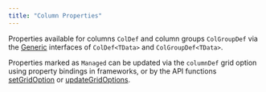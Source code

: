 ```yaml
---
title: "Column Properties"
---
```


Properties available for columns `ColDef` and column groups `ColGroupDef` via the [Generic](/typescript-generics) interfaces of `ColDef<TData>` and `ColGroupDef<TData>`.

Properties marked as `Managed` can be updated via the `columnDef` grid option using property bindings in frameworks, or by the API functions [setGridOption](/grid-api/#reference-gridOptions-setGridOption) or [updateGridOptions](/grid-api/#reference-gridOptions-updateGridOptions).

<api-documentation source='properties.json'></api-documentation>
